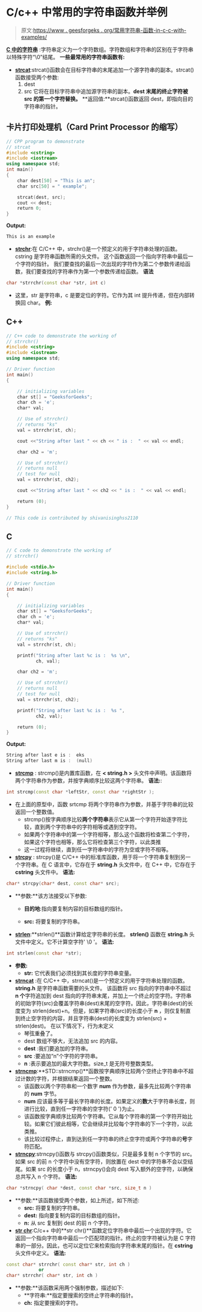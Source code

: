 # C/c++ 中常用的字符串函数并举例

> 原文:[https://www . geesforgeks . org/常用字符串-函数-in-c-c-with-examples/](https://www.geeksforgeeks.org/commonly-used-string-functions-in-c-c-with-examples/)

[**C 中的字符串**](https://www.geeksforgeeks.org/strings-in-c-2/) :字符串定义为一个字符数组。字符数组和字符串的区别在于字符串以特殊字符“\0”结尾。
**一些最常用的字符串函数有:**

*   [**strcat**](https://www.geeksforgeeks.org/strcat-vs-strncat-c/):strcat()函数会在目标字符串的末尾追加一个源字符串的副本。strcat()函数接受两个参数:
    1) dest
    2) src
    它将在目标字符串中追加源字符串的副本。**dest 末尾的终止字符被 src 的第一个字符替换。**
    **返回值:**strcat()函数返回 dest，即指向目的字符串的指针。

## 卡片打印处理机（Card Print Processor 的缩写）

```cpp
// CPP program to demonstrate
// strcat
#include <cstring>
#include <iostream>
using namespace std;
int main()
{
    char dest[50] = "This is an";
    char src[50] = " example";

    strcat(dest, src);
    cout << dest;
    return 0;
}
```

**Output:** 

```cpp
This is an example
```

*   [**strchr**](https://www.geeksforgeeks.org/strrchr-function-in-cpp/):在 C/C++ 中，strchr()是一个预定义的用于字符串处理的函数。cstring 是字符串函数所需的头文件。
    这个函数返回一个指向字符串中最后一个字符的指针。
    我们要查找的最后一次出现的字符作为第二个参数传递给函数，我们要查找的字符串作为第一个参数传递给函数。
    **语法**

```cpp
char *strrchr(const char *str, int c) 
```

*   这里，str 是字符串，c 是要定位的字符。它作为其 int 提升传递，但在内部转换回 char。
    **例:**

## C++

```cpp
// C++ code to demonstrate the working of
// strrchr()
#include <cstring>
#include <iostream>
using namespace std;

// Driver function
int main()
{

    // initializing variables
    char st[] = "GeeksforGeeks";
    char ch = 'e';
    char* val;

    // Use of strrchr()
    // returns "ks"
    val = strrchr(st, ch);

    cout <<"String after last " << ch << " is :  " << val << endl;

    char ch2 = 'm';

    // Use of strrchr()
    // returns null
    // test for null
    val = strrchr(st, ch2);

    cout <<"String after last " << ch2 << " is :  " << val << endl;

    return (0);
}

// This code is contributed by shivanisinghss2110
```

## C

```cpp
// C code to demonstrate the working of
// strrchr()

#include <stdio.h>
#include <string.h>

// Driver function
int main()
{

    // initializing variables
    char st[] = "GeeksforGeeks";
    char ch = 'e';
    char* val;

    // Use of strrchr()
    // returns "ks"
    val = strrchr(st, ch);

    printf("String after last %c is :  %s \n",
           ch, val);

    char ch2 = 'm';

    // Use of strrchr()
    // returns null
    // test for null
    val = strrchr(st, ch2);

    printf("String after last %c is :  %s ",
           ch2, val);

    return (0);
}
```

**Output:** 

```cpp
String after last e is :  eks 
String after last m is :  (null)
```

*   [**strcmp**](https://www.geeksforgeeks.org/strcmp-in-c-cpp/) : strcmp()是内置库函数，在 **< string.h >** 头文件中声明。该函数将两个字符串作为参数，并按字典顺序比较这两个字符串。
    **语法:**:

```cpp
int strcmp(const char *leftStr, const char *rightStr );
```

*   在上面的原型中，函数 srtcmp 将两个字符串作为参数，并基于字符串的比较返回一个整数值。
    *   strcmp()按字典顺序比较**两个字符串**表示它从第一个字符开始逐字符比较，直到两个字符串中的字符相等或遇到空字符。
    *   如果两个字符串中的第一个字符相等，那么这个函数将检查第二个字符，如果这个字符也相等，那么它将检查第三个字符，以此类推
    *   这一过程将继续，直到任一字符串中的字符为空或字符不相等。
*   [**strcpy**](https://www.geeksforgeeks.org/strcpy-in-c-cpp/) : strcpy()是 C/C++ 中的标准库函数，用于将一个字符串复制到另一个字符串。在 C 语言中，它存在于 **string.h** 头文件中，在 C++ 中，它存在于 **cstring** 头文件中。
    **语法:**

```cpp
char* strcpy(char* dest, const char* src);
```

*   **参数:**该方法接受以下参数:
    *   **目的地**:指向要复制内容的目标数组的指针。

    *   **src:** 将要复制的字符串。

*   [**strlen**](https://www.geeksforgeeks.org/strlen-function-in-c/):**strlen()**函数计算给定字符串的长度。 **strlen()** 函数在 **string.h** 头文件中定义。它不计算空字符' \0 '。
    **语法:**

```cpp
int strlen(const char *str);
```

*   **参数:**
    *   **str:** 它代表我们必须找到其长度的字符串变量。
*   [**strncat**](https://www.geeksforgeeks.org/strncat-function-in-c-cpp/) :在 C/C++ 中，strncat()是一个预定义的用于字符串处理的函数。 **string.h** 是字符串函数需要的头文件。
    该函数将 src 指向的字符串中不超过 **n 个**字符追加到 dest 指向的字符串末尾，并加上一个终止的空字符。字符串的初始字符(src)会覆盖字符串(dest)末尾的空字符。因此，字符串(dest)的长度变为 strlen(dest)+n。但是，如果字符串(src)的长度小于 **n** ，则仅复制直到终止空字符的内容，并且字符串(dest)的长度变为 strlen(src) + strlen(dest)。
    在以下情况下，行为未定义
    *   琴弦重叠了。
    *   dest 数组不够大，无法追加 src 的内容。
    *   **dest** :我们要追加的字符串。
    *   **src** :要追加“n”个字符的字符串。
    *   **n** :表示要追加的最大字符数。size_t 是无符号整数类型。
*   [**strncmp**](https://www.geeksforgeeks.org/stdstrncmp-in-c/):**STD::strncmp()**函数按字典顺序比较两个空终止字符串中不超过计数的字符，并根据结果返回一个整数。
    *   该函数以两个字符串和一个数字 **num** 作为参数，最多先比较两个字符串的 **num** 字节。
    *   **num** 应该最多等于最长字符串的长度。如果定义的**数**大于字符串长度，则进行比较，直到任一字符串的空字符(' 0 ')为止。
    *   该函数按字典顺序比较两个字符串。它从每个字符串的第一个字符开始比较。如果它们彼此相等，它会继续并比较每个字符串的下一个字符，以此类推。
    *   该比较过程停止，直到达到任一字符串的终止空字符或两个字符串的**号**字符匹配。
*   [**strncpy**](https://www.geeksforgeeks.org/why-strcpy-and-strncpy-are-not-safe-to-use/):strncpy()函数与 strcpy()函数类似，只是最多复制 n 个字节的 src。如果 src 的前 n 个字符中没有空字符，则放置在 dest 中的字符串不会以空结尾。如果 src 的长度小于 n，strncpy()会向 dest 写入额外的空字符，以确保总共写入 n 个字符。
    **语法:**

```cpp
char *strncpy( char *dest, const char *src, size_t n )
```

*   **参数:**该函数接受两个参数，如上所述，如下所述:
    *   **src:** 将要复制的字符串。
    *   **dest:** 指向要复制内容的目标数组的指针。
    *   **n:** 从 src 复制到 dest 的前 n 个字符。
*   [**str chr**](https://www.geeksforgeeks.org/strrchr-function-in-c-c/):C/c++ 中的**str chr()**函数定位字符串中最后一个出现的字符。它返回一个指向字符串中最后一个匹配项的指针。终止的空字符被认为是 C 字符串的一部分。因此，也可以定位它来检索指向字符串末尾的指针。在 **cstring** 头文件中定义。
    **语法:**

```cpp
const char* strrchr( const char* str, int ch )
            or
char* strrchr( char* str, int ch )
```

*   **参数:**该函数采用两个强制参数，描述如下:
    *   **字符串:**指定要搜索的空终止字符串的指针。
    *   **ch:** 指定要搜索的字符。